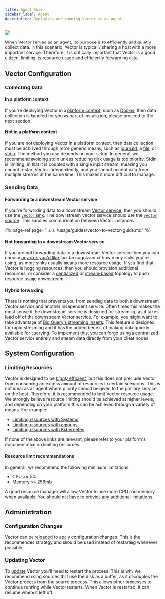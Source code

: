 ```yaml
---
title: Agent Role
sidebar_label: Agent
description: Deploying and running Vector as an agent
---
```


![][assets.agent]

When Vector serves as an agent, its purpose is to efficiently and quietly
collect data. In this scenario, Vector is typically sharing a host with a more
important service. Therefore, it is critically important that Vector is a good
citizen, limiting its resource usage and efficiently forwarding data.

## Vector Configuration

### Collecting Data

#### In a platform context

If you're deploying Vector in a [platform context][docs.platforms], such as
[Docker][docs.platforms.docker], then data collection is handled for you as
part of installation, please proceed to the next section.

#### Not in a platform context

If you are not deploying Vector in a platform context, then data collection
must be achieved through more generic means, such as [journald][urls.journald],
a [file][docs.sources.file], or [stdin][docs.sources.stdin]. The method you use
depends on your setup. In general, we recommend avoiding stdin unless reducing
disk usage is top priority. Stdin is limiting, in that it is coupled with a
single input stream, meaning you cannot restart Vector independently, and you
cannot accept data from multiple streams at the same time. This makes it more
difficult to manage.

### Sending Data

#### Forwarding to a downstream Vector service

If you're forwarding data to a downstream [Vector service][docs.roles.service],
then you should use the [`vector` sink][docs.sinks.vector]. The downstream
Vector service should use the [`vector` source][docs.sources.vector]. This
handles communication between Vector instances.

{% page-ref page="../../../usage/guides/vector-to-vector-guide.md" %}

#### Not forwarding to a downstream Vector service

If you are not forwarding data to a downstream Vector service then you can
choose [any sink you'd like][docs.sinks], but be cognizant of how many sinks
you're using, as more sinks usually means more resource usage. If you find
that Vector is hogging resources, then you should provision additional
resources, or consider a [centralized][docs.topologies#centralized] or
[stream-based][docs.topologies#stream-based] topology to push resource usage
downstream.

#### Hybrid forwarding

There is nothing that prevents you from sending data to both a downstream
Vector service and another independent service. Often times this makes the
most sense if the downstream service is designed for streaming, as it takes
load off of the downstream Vector service. For example, you might want to take
advantage of [Big Query's streaming inserts][urls.big_query_streaming]. This
feature is designed for rapid streaming and it has the added benefit of making
data quickly available for querying. To implement this, you can forgo using a
centralized Vector service entirely and stream data directly from your client
nodes.

## System Configuration

### Limiting Resources

Vector is designed to be [_highly_ efficient][docs.performance], but this does
not preclude Vector from consuming an excess amount of resources in certain
scenarios. This is not ideal as an agent where priority should be given to the
primary service on the host. Therefore, it is recommended to limit Vector
resource usage. We strongly believe resource limiting should be achieved at
higher levels, and depending on your platform this can be achieved through a
variety of means. For example:

* [Limiting resources with Systemd][urls.systemd_limit_resources]
* [Limiting resources with cgroups][urls.cgroups_limit_resources]
* [Limiting resources with Kubernetes][urls.kubernetes_limit_resources]

If none of the above links are relevant, please refer to your platform's
documentation on limiting resources.

#### Resource limit recommendations

In general, we recommend the following  minimum limitations:

* CPU &gt;= 5%
* Memory &gt;= 256mb

A good resource manager will allow Vector to use more CPU and memory when
available. You should not have to provide any additional limitations.

## Administration

### Configuration Changes

Vector can be [reloaded][docs.process-management#reloading] to apply configuration changes.
This is the recommended strategy and should be used instead of restarting
whenever possible.

### Updating Vector

To [update][docs.updating] Vector you'll need to restart the process. This
is why we recommend using sources that use the disk as a buffer, as it decouples
the Vector process from the source process. This allows other processes to
continue running while Vector restarts. When Vector is restarted, it can resume
where it left off.


[assets.agent]: ../../../assets/agent.svg
[docs.performance]: ../../../about/performance
[docs.platforms.docker]: ../../../setup/installation/platforms/docker
[docs.platforms]: ../../../setup/installation/platforms
[docs.process-management#reloading]: ../../../administration/process-management#reloading
[docs.roles.service]: ../../../setup/deployment/roles/service
[docs.sinks.vector]: ../../../components/sinks/vector
[docs.sinks]: ../../../components/sinks
[docs.sources.file]: ../../../components/sources/file
[docs.sources.stdin]: ../../../components/sources/stdin
[docs.sources.vector]: ../../../components/sources/vector
[docs.topologies#centralized]: ../../../setup/deployment/topologies#centralized
[docs.topologies#stream-based]: ../../../setup/deployment/topologies#stream-based
[docs.updating]: ../../../administration/updating
[urls.big_query_streaming]: https://cloud.google.com/bigquery/streaming-data-into-bigquery
[urls.cgroups_limit_resources]: https://the.binbashtheory.com/control-resources-cgroups/
[urls.journald]: https://www.freedesktop.org/software/systemd/man/systemd-journald.service.html
[urls.kubernetes_limit_resources]: https://kubernetes.io/docs/tasks/configure-pod-container/assign-cpu-resource/
[urls.systemd_limit_resources]: https://www.freedesktop.org/software/systemd/man/systemd.resource-control.html
